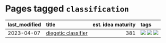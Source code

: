 # Pages tagged `classification`

|last_modified|title|est. idea maturity|tags
|:---|:---|---:|:---|
|2023-04-07|[diegetic classifier](../diegetic-classifier.md)|381|[![](https://img.shields.io/badge/tag-audio-76bb24)](../tags/audio.md) [![](https://img.shields.io/badge/tag-classification-496a1)](../tags/classification.md) [![](https://img.shields.io/badge/tag-experimental-c02c21)](../tags/experimental.md)|